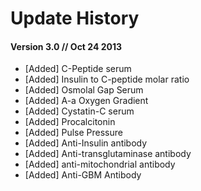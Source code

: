 Update History
==============

#### Version 3.0 // Oct 24 2013

 - [Added] C-Peptide serum
 - [Added] Insulin to C-peptide molar ratio
 - [Added] Osmolal Gap Serum
 - [Added] A-a Oxygen Gradient
 - [Added] Cystatin-C serum
 - [Added] Procalcitonin
 - [Added] Pulse Pressure
 - [Added] Anti-Insulin antibody
 - [Added] Anti-transglutaminase antibody
 - [Added] anti-mitochondrial antibody
 - [Added] Anti-GBM Antibody


